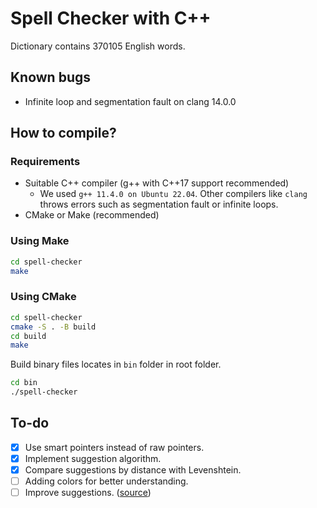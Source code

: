 # Spell Checker with C++

Dictionary contains 370105 English words.

## Known bugs

- Infinite loop and segmentation fault on clang 14.0.0

## How to compile?

### Requirements

- Suitable C++ compiler (g++ with C++17 support recommended)
  - We used `g++ 11.4.0 on Ubuntu 22.04`. Other compilers like `clang` throws errors such as segmentation fault or infinite loops.
- CMake or Make (recommended)

### Using Make

```sh
cd spell-checker
make
```

### Using CMake

```sh
cd spell-checker
cmake -S . -B build
cd build
make
```

Build binary files locates in `bin` folder in root folder.

```sh
cd bin
./spell-checker
```

## To-do

- [x] Use smart pointers instead of raw pointers.
- [x] Implement suggestion algorithm.
- [x] Compare suggestions by distance with Levenshtein.
- [ ] Adding colors for better understanding.
- [ ] Improve suggestions. ([source](https://stackoverflow.com/a/2294926/12463055))

